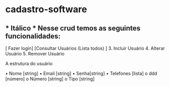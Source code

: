 # cadastro-software 
## * Itálico * Nesse crud temos as seguintes funcionalidades: 
[ Fazer login] 
[Consultar Usuários (Lista todos) ]
3. Incluir Usuário 
4. Alterar Usuário 
5. Remover Usuário

A estrutura do usuário 

• Nome [string] 
• Email [string] 
• Senha[string] 
• Telefones [lista] o ddd [número] o Número [string] o Tipo [string] 

